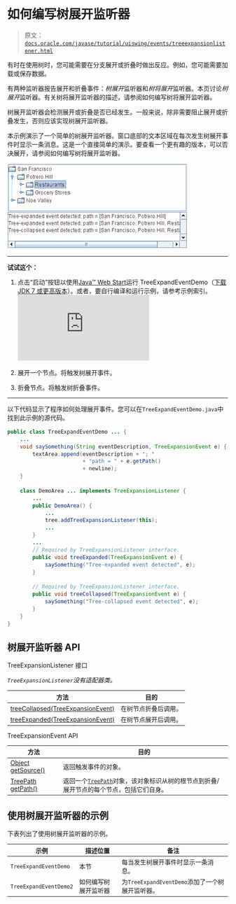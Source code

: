 # 如何编写树展开监听器

> 原文：[`docs.oracle.com/javase/tutorial/uiswing/events/treeexpansionlistener.html`](https://docs.oracle.com/javase/tutorial/uiswing/events/treeexpansionlistener.html)

有时在使用树时，您可能需要在分支展开或折叠时做出反应。例如，您可能需要加载或保存数据。

有两种监听器报告展开和折叠事件：*树展开*监听器和*树将展开*监听器。本页讨论*树展开*监听器。有关树将展开监听器的描述，请参阅如何编写树将展开监听器。

树展开监听器会检测展开或折叠是否已经发生。一般来说，除非需要阻止展开或折叠发生，否则应该实现树展开监听器。

本示例演示了一个简单的树展开监听器。窗口底部的文本区域在每次发生树展开事件时显示一条消息。这是一个直接简单的演示。要查看一个更有趣的版本，可以否决展开，请参阅如何编写树将展开监听器。

![TreeExpandEventDemo.html](img/ebc933bc563a1bde9acb11d08d83f5ca.png)

* * *

**试试这个：**

1.  点击“启动”按钮以使用[Java™ Web Start](http://www.oracle.com/technetwork/java/javase/javawebstart/index.html)运行 TreeExpandEventDemo（[下载 JDK 7 或更高版本](http://www.oracle.com/technetwork/java/javase/downloads/index.html)）。或者，要自行编译和运行示例，请参考示例索引。![启动 TreeExpandEventDemo 示例](https://docs.oracle.com/javase/tutorialJWS/samples/uiswing/TreeExpandEventDemoProject/TreeExpandEventDemo.jnlp)

1.  展开一个节点。将触发树展开事件。

1.  折叠节点。将触发树折叠事件。

* * *

以下代码显示了程序如何处理展开事件。您可以在`TreeExpandEventDemo.java`中找到此示例的源代码。

```java
public class TreeExpandEventDemo ... {
    ...
    void saySomething(String eventDescription, TreeExpansionEvent e) {
        textArea.append(eventDescription + "; "
                        + "path = " + e.getPath()
                        + newline);
    }

    class DemoArea ... implements TreeExpansionListener {
        ...
        public DemoArea() {
            ...
            tree.addTreeExpansionListener(this);
            ...
        }
        ...
        // Required by TreeExpansionListener interface.
        public void treeExpanded(TreeExpansionEvent e) {
            saySomething("Tree-expanded event detected", e);
        }

        // Required by TreeExpansionListener interface.
        public void treeCollapsed(TreeExpansionEvent e) {
            saySomething("Tree-collapsed event detected", e);
        }
    }
}

```

## 树展开监听器 API

TreeExpansionListener 接口

*`TreeExpansionListener`没有适配器类。*

| 方法 | 目的 |
| --- | --- |
| [treeCollapsed(TreeExpansionEvent)](https://docs.oracle.com/javase/8/docs/api/javax/swing/event/TreeExpansionListener.html#treeCollapsed-javax.swing.event.TreeExpansionEvent-) | 在树节点折叠后调用。 |
| [treeExpanded(TreeExpansionEvent)](https://docs.oracle.com/javase/8/docs/api/javax/swing/event/TreeExpansionListener.html#treeExpanded-javax.swing.event.TreeExpansionEvent-) | 在树节点展开后调用。 |

TreeExpansionEvent API

| 方法 | 目的 |
| --- | --- |
| [Object getSource()](https://docs.oracle.com/javase/8/docs/api/java/util/EventObject.html#getSource--) | 返回触发事件的对象。 |
| [TreePath getPath()](https://docs.oracle.com/javase/8/docs/api/javax/swing/event/TreeExpansionEvent.html#getPath--) | 返回一个[`TreePath`](https://docs.oracle.com/javase/8/docs/api/javax/swing/tree/TreePath.html)对象，该对象标识从树的根节点到折叠/展开节点的每个节点，包括它们自身。 |

## 使用树展开监听器的示例

下表列出了使用树展开监听器的示例。

| 示例 | 描述位置 | 备注 |
| --- | --- | --- |
| `TreeExpandEventDemo` | 本节 | 每当发生树展开事件时显示一条消息。 |
| `TreeExpandEventDemo2` | 如何编写树展开监听器 | 为`TreeExpandEventDemo`添加了一个树展开监听器。 |
